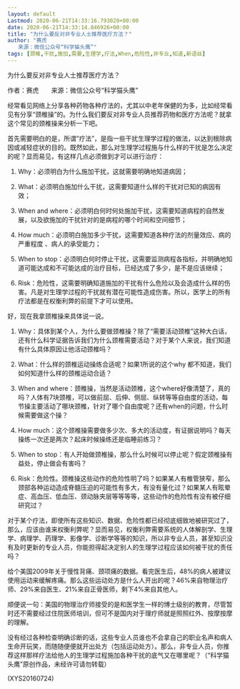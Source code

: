 ```yaml
---
layout: default
Lastmod: 2020-06-21T14:33:16.793020+00:00
date: 2020-06-21T14:33:14.846926+00:00
title: "为什么要反对非专业人士推荐医疗方法？"
author: "赛虎
　　来源：微信公众号“科学猫头鹰”"
tags: [颈椎,干扰,施加,需要,生理学,疗法,When,危险性,非专业,知道,新语丝]
---
```


为什么要反对非专业人士推荐医疗方法？

作者：赛虎　　来源：微信公众号“科学猫头鹰”

经常看见网络上分享各种药物各种疗法的，尤其以中老年保健的为多，比如经常看见有分享“颈椎操”的。为什么我们要反对非专业人员推荐药物和医疗方法呢？就拿这个常见的颈椎操来分析一下吧。

首先需要明白的是，所谓”疗法”，是指一些干扰生理学过程的做法，以达到根除病因或减轻症状的目的。既然如此，那么对生理学过程施与什么样的干扰是怎么决定的呢？显而易见，有这样几点必须做到才可以进行治疗：

1.  Why：必须明白为什么施加干扰，这就需要明确地知道病因；

2.   What：必须明白施加什么干扰，这需要知道什么样的干扰对已知的病因有效；

3.   When and where：必须明白何时何处施加干扰，这需要知道病程的自然发展，以及欲施加的干扰针对的是病程的哪个时间和空间细节；

4.   How much：必须明白施加多少干扰，这需要知道各种疗法的剂量效应、病的严重程度 、病人的承受能力；

5.   When to stop：必须明白何时停止干扰，这需要监测病程各指标，并明确地知道可能达成和不可能达成的治疗目标，已经达成了多少，是不是应该继续；

6.   Risk：危险性，这需要明确知道施加的干扰有什么危险以及会造成什么样的伤害。凡是对生理学过程的干扰就有潜在可能性造成伤害。所以，医学上的所有疗法都是在权衡利弊的前提下才可以使用。

好，现在我拿颈椎操来具体说一说。

1.  Why：具体到某个人，为什么要做颈椎操？除了“需要活动颈椎”这种大白话，还有什么科学证据告诉我们为什么颈椎需要活动？对于某个人来说，我们知道有什么具体原因让他活动颈椎吗？

2.  What：什么样的颈椎运动操练合适呢？如果1所说的这个why 都不知道，我们如何知道什么样的颈椎运动合适？

3.  When and where：颈椎操，当然是活动颈椎，这个where好像清楚了，真的吗？人体有7块颈椎，可以做前屈、后伸、侧屈、纵转等等自由度的活动，每节操主要活动了哪块颈椎，针对了哪个自由度呢？还有when的问题，什么时候需要做这个操？

4.  How much：这个颈椎操需要做多少次、多大的活动度，有证据说明吗？每天操练一次还是两次？起床时候操练还是临睡前练习？

5.  When to stop：有人开始做颈椎操，那么什么时候可以停止呢？假定颈椎操有益处，停止做会有害吗？

6.  Risk：危险性。颈椎操这些动作的危险性明了吗？如果某人有椎管狭窄，那么颈部各种运动造成脊髓压迫的可能性有多大，有没有量化过？如果某人有眩晕症、高血压、低血压、颈动脉夹层等等等等，这些动作的危险性有没有被仔细研究过？

对于某个疗法，即使所有这些知识、数据、危险性都已经彻底细致地被研究过了，那么，应该由谁来权衡利弊呢？显而易见，权衡利弊需要系统的人体解剖学、生理学、病理学、药理学、影像学、诊断学等等的知识，所以非专业人员，甚至知识没有及时更新的专业人员，你能担得起决定别人的生理学过程应该如何被干扰的责任吗？

给个美国2009年关于慢性背痛、颈项痛的数据。看完医生后，48%的病人被建议使用运动来缓解疼痛。那么这些运动处方是什么人开出的呢？46%来自物理治疗师、29%来自医生、21%来自正骨医师，剩下4%来自其他人。

顺便说一句：美国的物理治疗师接受的是和医学生一样的博士级别的教育，尽管暂时还不需要经过住院医师培训，但可不是国内对于理疗师就是照照红外、按摩按摩的理解。

没有经过各种检查明确诊断的话，这些专业人员谁也不会拿自己的职业名声和病人生命开玩笑，而随随便便就开出处方（包括运动处方）。那么，非专业人员，你推荐这样那样疗法给他人的生理学过程施加各种干扰的底气又在哪里呢？（“科学猫头鹰”原创作品，未经许可请勿转载）

(XYS20160724)

